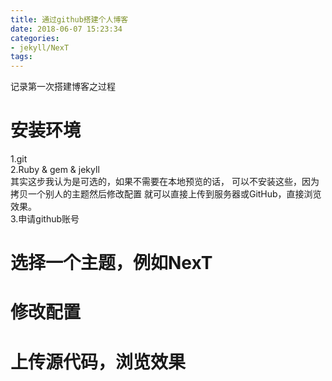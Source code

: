 ```yaml
---
title: 通过github搭建个人博客
date: 2018-06-07 15:23:34
categories:
- jekyll/NexT
tags:
---
```

记录第一次搭建博客之过程
<!--more-->

# 安装环境
1.git  
2.Ruby & gem & jekyll  
其实这步我认为是可选的，如果不需要在本地预览的话，
可以不安装这些，因为拷贝一个别人的主题然后修改配置
就可以直接上传到服务器或GitHub，直接浏览效果。  
3.申请github账号
# 选择一个主题，例如NexT
# 修改配置
# 上传源代码，浏览效果